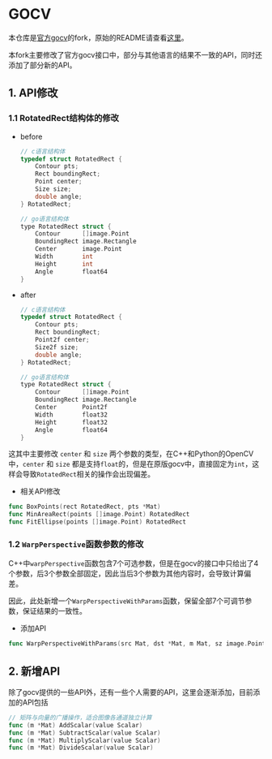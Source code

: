 # GOCV

本仓库是[官方gocv](https://github.com/hybridgroup/gocv)的fork，原始的README请查看[这里](https://github.com/LKKlein/gocv/blob/lk/README_ORIGIN.md)。  

本fork主要修改了官方gocv接口中，部分与其他语言的结果不一致的API，同时还添加了部分新的API。

## 1. API修改

### 1.1 RotatedRect结构体的修改

- before
    ```C
    // c语言结构体
    typedef struct RotatedRect {
        Contour pts;	
        Rect boundingRect;	
        Point center;	
        Size size;	
        double angle;	
    } RotatedRect;

    // go语言结构体
    type RotatedRect struct {
        Contour      []image.Point
        BoundingRect image.Rectangle
        Center       image.Point
        Width        int
        Height       int
        Angle        float64
    }
    ```

- after
    ```C
    // c语言结构体
    typedef struct RotatedRect {
        Contour pts;
        Rect boundingRect;
        Point2f center;
        Size2f size;
        double angle;
    } RotatedRect;

    // go语言结构体
    type RotatedRect struct {
        Contour      []image.Point
        BoundingRect image.Rectangle
        Center       Point2f
        Width        float32
        Height       float32
        Angle        float64
    }
    ```

这其中主要修改 `center` 和 `size` 两个参数的类型，在C++和Python的OpenCV中，`center` 和 `size` 都是支持`float`的，但是在原版gocv中，直接固定为`int`，这样会导致`RotatedRect`相关的操作会出现偏差。

- 相关API修改

```go
func BoxPoints(rect RotatedRect, pts *Mat)
func MinAreaRect(points []image.Point) RotatedRect
func FitEllipse(points []image.Point) RotatedRect
```

### 1.2 `WarpPerspective`函数参数的修改

C++中`warpPerspective`函数包含7个可选参数，但是在gocv的接口中只给出了4个参数，后3个参数全部固定，因此当后3个参数为其他内容时，会导致计算偏差。  

因此，此处新增一个`WarpPerspectiveWithParams`函数，保留全部7个可调节参数，保证结果的一致性。

- 添加API

```go
func WarpPerspectiveWithParams(src Mat, dst *Mat, m Mat, sz image.Point, flags InterpolationFlags, borderType BorderType, borderValue color.RGBA)
```

## 2. 新增API

除了gocv提供的一些API外，还有一些个人需要的API，这里会逐渐添加，目前添加的API包括

```go
// 矩阵与向量的广播操作，适合图像各通道独立计算
func (m *Mat) AddScalar(value Scalar)
func (m *Mat) SubtractScalar(value Scalar)
func (m *Mat) MultiplyScalar(value Scalar)
func (m *Mat) DivideScalar(value Scalar)
```
